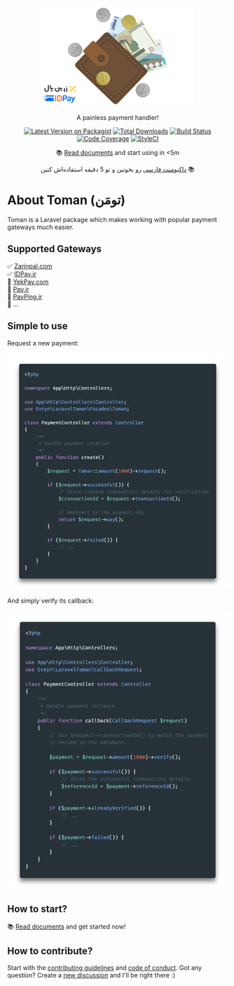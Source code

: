 <p align="center">
  <a href="https://evryn.github.io/laravel-toman/">
    <img alt="Laravel Toman" src="./docs/_media/logo.png">
  </a>
</p>

<p align="center">
  A painless payment handler!
</p>

<p align="center">
    <a target="_blank" href="https://packagist.org/packages/evryn/laravel-toman"><img alt="Latest Version on Packagist" src="https://img.shields.io/packagist/v/evryn/laravel-toman.svg?label=release&style=flat-square"></a>
    <a target="_blank" href="https://packagist.org/packages/evryn/laravel-toman"><img alt="Total Downloads" src="https://img.shields.io/packagist/dt/evryn/laravel-toman.svg?style=flat-square"></a>
    <a target="_blank" href="https://github.com/evryn/laravel-toman/actions/workflows/tests.yml?query=branch:master"><img alt="Build Status" src="https://img.shields.io/github/actions/workflow/status/evryn/laravel-toman/tests.yml?branch=master&label=tests&style=flat-square"></a>
    <a target="_blank" href="https://codecov.io/gh/evryn/laravel-toman"><img alt="Code Coverage" src='https://img.shields.io/codecov/c/github/evryn/laravel-toman?label=coverage&style=flat-square'></a>
    <a target="_blank" href="https://styleci.io/repos/214276918"><img alt="StyleCI" src="https://styleci.io/repos/214276918/shield"></a>
</p>

<p align="center">
    📚
    <a target="_blank" href="https://evryn.github.io/laravel-toman/">Read documents</a>
    and start using in <5m
</p>

<p align="center">
    <a target="_blank" href="https://evryn.github.io/laravel-toman/#/fa/">داکیومنت فارسی</a>
    رو بخونین و تو 5 دقیقه استفاده‌اش کنین
     📚
</p>

# About Toman (تومَن)
Toman is a Laravel package which makes working with popular payment gateways much easier.

## Supported Gateways

✅ [Zarinpal.com](https://zarinpal.com)  
✅ [IDPay.ir](https://idpay.ir)  
🔘 [YekPay.com](https://yekpay.com/)  
🔘 [Pay.ir](https://pay.ir/)  
🔘 [PayPing.ir](https://www.payping.ir/)  
🔘 ...

## Simple to use

Request a new payment:
<p align="center">
  <a href="https://evryn.github.io/laravel-toman/">
    <img alt="Request new Payment" src="./docs/_media/payment-request.png">
  </a>
</p>

And simply verify its callback:
<p align="center">
  <a href="https://evryn.github.io/laravel-toman/">
    <img alt="Verify Payment" src="./docs/_media/payment-verification.png">
  </a>
</p>

## How to start?
📚 [Read documents](https://evryn.github.io/laravel-toman/) and get started now!

## How to contribute?
Start with the [contributing guidelines](.github/CONTRIBUTING.md) and [code of conduct](.github/CODE_OF_CONDUCT.md). Got any question? Create a [new discussion](https://github.com/evryn/laravel-toman/discussions/categories/general) and I'll be right there :)

